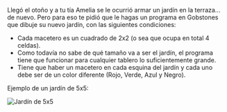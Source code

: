 Llegó el otoño y a tu tía Amelia se le ocurrió armar un jardín en la terraza... de nuevo. Pero para eso te pidió que le hagas un programa en Gobstones que
dibuje su nuevo jardín, con las siguientes condiciones:

- Cada macetero es un cuadrado de 2x2 (o sea que ocupa en total 4 celdas).
- Como todavía no sabe de qué tamaño va a ser el jardín, el programa tiene que funcionar para cualquier tablero lo suficientemente grande.
- Tiene que haber un macetero en cada esquina del jardín y cada uno
debe ser de un color diferente (Rojo, Verde, Azul y Negro).

Ejemplo de un jardín de 5x5:

![Jardín de 5x5](http://i.imgur.com/ffYoQEZ.png)

